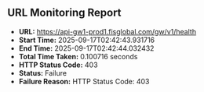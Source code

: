 ## URL Monitoring Report

- **URL:** https://api-gw1-prod1.fisglobal.com/gw/v1/health
- **Start Time:** 2025-09-17T02:42:43.931716
- **End Time:** 2025-09-17T02:42:44.032432
- **Total Time Taken:** 0.100716 seconds
- **HTTP Status Code:** 403
- **Status:** Failure
- **Failure Reason:** HTTP Status Code: 403
